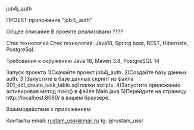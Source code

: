 job4j_auth

ПРОЕКТ приложение "job4j_auth"

Общее описание В проекте реализовано ????

Стек технологий Стек технологий: Java18, Spring boot, REST, Hibernate, PostgreSql.

Требования к окружению Java 18, Maven 3.8, PostgreSQL 14

Запуск проекта 1)Скачайте проект job4j_auth. 2)Создайте базу данных auth. 3
)Запустите в базе данных скрипт из файла 001_ddl_create_task_table.sql папки scripts. 4)Запустите приложение активировав
метод main() в файле Main.java 5)Перейдите на страницу http://localhost:8080/ в вашем браузере.

Взаимодействие с приложением

Контакты email: rustam_ussr@mail.ru tg: @rustam_ussr
